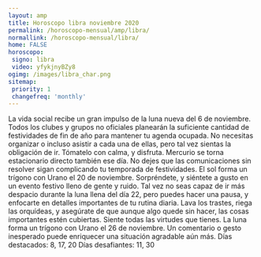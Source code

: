 ```yaml
---
layout: amp
title: Horoscopo libra noviembre 2020 
permalink: /horoscopo-mensual/amp/libra/
normallink: /horoscopo-mensual/libra/
home: FALSE
horoscopo:
 signo: libra
 video: yfykjnyBZy8
ogimg: /images/libra_char.png
sitemap:
 priority: 1
 changefreq: 'monthly'
---
```



La vida social recibe un gran impulso de la luna nueva del 6 de noviembre. Todos los clubes y grupos no oficiales planearán la suficiente cantidad de festividades de fin de año para mantener tu agenda ocupada. No necesitas organizar o incluso asistir a cada una de ellas, pero tal vez sientas la obligación de ir. Tómatelo con calma, y disfruta. Mercurio se torna estacionario directo también ese día. No dejes que las comunicaciones sin resolver sigan complicando tu temporada de festividades. 
El sol forma un trígono con Urano el 20 de noviembre. Sorpréndete, y siéntete a gusto en un evento festivo lleno de gente y ruido. Tal vez no seas capaz de ir más despacio durante la luna llena del día 22, pero puedes hacer una pausa, y enfocarte en detalles importantes de tu rutina diaria. Lava los trastes, riega las orquídeas, y asegúrate de que aunque algo quede sin hacer, las cosas importantes estén cubiertas. Siente todas las virtudes que tienes. 
La luna forma un trígono con Urano el 26 de noviembre. Un comentario o gesto inesperado puede enriquecer una situación agradable aún más. 
Días destacados: 8, 17, 20
Días desafiantes: 11, 30